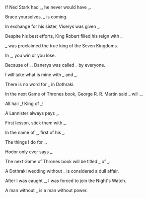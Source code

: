 If Ned Stark had _, he never would have _.

Brace yourselves, _ is coming.

In exchange for his sister, Viserys was given _.

Despite his best efforts, King Robert filled his reign with _.

_ was proclaimed the true king of the Seven Kingdoms.

In _, you win or you lose.

Because of _, Danerys was called _ by everyone.

I will take what is mine with _ and _.

There is no word for _ in Dothraki.

In the next Game of Thrones book, George R. R. Martin said _ will _.

All hail _! King of _!

A Lannister always pays _.

First lesson, stick them with _.

In the name of _, first of his _.

The things I do for _.

Hodor only ever says _.

The next Game of Thrones book will be titled _ of _.

A Dothraki wedding without _ is considered a dull affair.

After I was caught _, I was forced to join the Night's Watch.

A man without _ is a man without power.